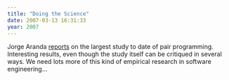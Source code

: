 ```yaml
---
title: "Doing the Science"
date: 2007-03-13 16:31:33
year: 2007
---
```

Jorge Aranda <a href="http://catenary.wordpress.com/2007/03/12/pair-programming-evaluated/">reports</a> on the largest study to date of pair programming.  Interesting results, even though the study itself can be critiqued in several ways.  We need lots more of this kind of empirical research in software engineering...
